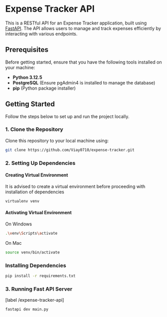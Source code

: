 # Expense Tracker API

This is a RESTful API for an Expense Tracker application, built using [FastAPI](https://fastapi.tiangolo.com/). The API allows users to manage and track expenses efficiently by interacting with various endpoints.

## Prerequisites

Before getting started, ensure that you have the following tools installed on your machine:

- **Python 3.12.5**
- **PostgreSQL** (Ensure pgAdmin4 is installed to manage the database)
- **pip** (Python package installer)

## Getting Started

Follow the steps below to set up and run the project locally.

### 1. Clone the Repository

Clone this repository to your local machine using:

```bash
git clone https://github.com/Viay0710/expense-tracker.git
```

### 2. Setting Up Dependencies

#### Creating Virtual Environment
It is advised to create a virtual environment before proceeding with installation of dependencies
```bash
virtualenv venv
```

#### Activating Virtual Environment
On Windows
```bash
.\venv\Scripts\activate
```
On Mac
```bash
source venv/bin/activate
```

### Installing Dependencies
```bash
pip install -r requirements.txt
```

### 3. Running Fast API Server
[label /expense-tracker-api]
```bash
fastapi dev main.py
```
